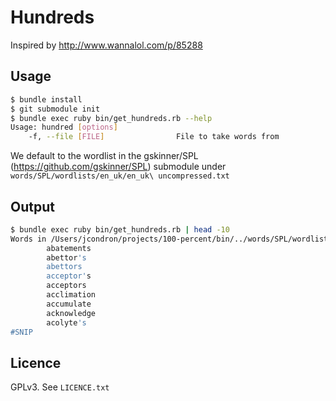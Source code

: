 Hundreds
==

Inspired by http://www.wannalol.com/p/85288

Usage
--

```bash
$ bundle install
$ git submodule init
$ bundle exec ruby bin/get_hundreds.rb --help
Usage: hundred [options]
    -f, --file [FILE]                File to take words from
```

We default to the wordlist in the gskinner/SPL (https://github.com/gskinner/SPL) submodule under `words/SPL/wordlists/en_uk/en_uk\ uncompressed.txt`

Output
--

```bash
$ bundle exec ruby bin/get_hundreds.rb | head -10
Words in /Users/jcondron/projects/100-percent/bin/../words/SPL/wordlists/en_uk/en_uk uncompressed.txt which are '100 Percent':
        abatements
        abettor's
        abettors
        acceptor's
        acceptors
        acclimation
        accumulate
        acknowledge
        acolyte's
#SNIP
```

Licence
--

GPLv3. See `LICENCE.txt`


